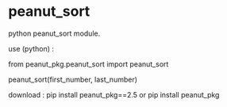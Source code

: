 # peanut_sort
python peanut_sort module.

use (python) :

from peanut_pkg.peanut_sort import peanut_sort

peanut_sort(first_number, last_number)

download : pip install peanut_pkg==2.5 or pip install peanut_pkg
